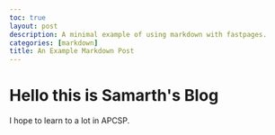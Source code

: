 ```yaml
---
toc: true
layout: post
description: A minimal example of using markdown with fastpages.
categories: [markdown]
title: An Example Markdown Post
---
```


# Hello this is Samarth's Blog

I hope to learn to a lot in APCSP. 